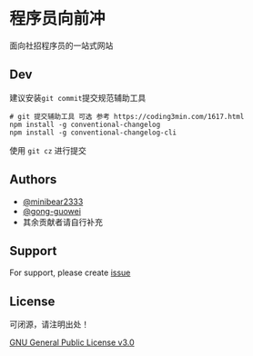 
# 程序员向前冲

面向社招程序员的一站式网站

## Dev

建议安装`git commit`提交规范辅助工具

```shell
# git 提交辅助工具 可选 参考 https://coding3min.com/1617.html
npm install -g conventional-changelog
npm install -g conventional-changelog-cli
```

使用 `git cz` 进行提交


## Authors

- [@minibear2333](https://github.com/minibear2333)
- [@gong-guowei](https://github.com/guowei-gong)
- 其余贡献者请自行补充


## Support

For support, please create [issue](https://github.com/minibear2333/programmer-go/issues/new)


## License

可闭源，请注明出处！

[GNU General Public License v3.0](LICENSE)

